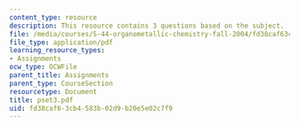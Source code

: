 ```yaml
---
content_type: resource
description: This resource contains 3 questions based on the subject.
file: /media/courses/5-44-organometallic-chemistry-fall-2004/fd38caf63cb4583b02d9b20e5e02c7f9_pset3.pdf
file_type: application/pdf
learning_resource_types:
- Assignments
ocw_type: OCWFile
parent_title: Assignments
parent_type: CourseSection
resourcetype: Document
title: pset3.pdf
uid: fd38caf6-3cb4-583b-02d9-b20e5e02c7f9
---
```

